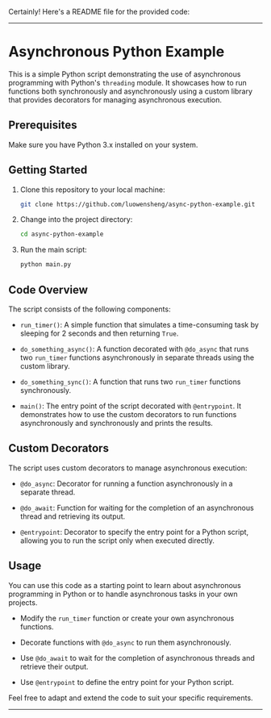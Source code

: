 Certainly! Here's a README file for the provided code:

---

# Asynchronous Python Example

This is a simple Python script demonstrating the use of asynchronous programming with Python's `threading` module. It showcases how to run functions both synchronously and asynchronously using a custom library that provides decorators for managing asynchronous execution.

## Prerequisites

Make sure you have Python 3.x installed on your system.

## Getting Started

1. Clone this repository to your local machine:

   ```bash
   git clone https://github.com/luowensheng/async-python-example.git
   ```

2. Change into the project directory:

   ```bash
   cd async-python-example
   ```

3. Run the main script:

   ```bash
   python main.py
   ```

## Code Overview

The script consists of the following components:

- `run_timer()`: A simple function that simulates a time-consuming task by sleeping for 2 seconds and then returning `True`.

- `do_something_async()`: A function decorated with `@do_async` that runs two `run_timer` functions asynchronously in separate threads using the custom library.

- `do_something_sync()`: A function that runs two `run_timer` functions synchronously.

- `main()`: The entry point of the script decorated with `@entrypoint`. It demonstrates how to use the custom decorators to run functions asynchronously and synchronously and prints the results.

## Custom Decorators

The script uses custom decorators to manage asynchronous execution:

- `@do_async`: Decorator for running a function asynchronously in a separate thread.

- `@do_await`: Function for waiting for the completion of an asynchronous thread and retrieving its output.

- `@entrypoint`: Decorator to specify the entry point for a Python script, allowing you to run the script only when executed directly.

## Usage

You can use this code as a starting point to learn about asynchronous programming in Python or to handle asynchronous tasks in your own projects.

- Modify the `run_timer` function or create your own asynchronous functions.

- Decorate functions with `@do_async` to run them asynchronously.

- Use `@do_await` to wait for the completion of asynchronous threads and retrieve their output.

- Use `@entrypoint` to define the entry point for your Python script.

Feel free to adapt and extend the code to suit your specific requirements.


---
